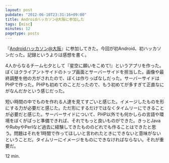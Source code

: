 ```yaml
---
layout: post
pubdate: "2012-06-10T23:31:16+09:00"
title: Androidハッカソン@大阪に参加した
tags: [misc]
minutes: 12
pagetype: posts
---
```

『[Androidハッカソン@大阪](http://atnd.org/events/28658)』に参加してきた。今回が初Android、初ハッカソンだった。記録というよりは感想を書く。

4人からなるチーム七夕として『星空に願いをこめて!』というアプリを作った。ぼくはクライアントサイドのトップ画面とサーバーサイドを担当した。画像や最終調整を他の方がされたので、ぼくは作りっぱなしだった。サーバーサイドはPHPで作った。PHPも初めてのことだったので、もう初めてが多すぎて正直なにがなんだかという感じだった。

短い時間の中でものを作れる人達を見てすごいと感じた。イメージしたものを形にする力が必要だと感じた。ただ形にするだけではなくタイムリーにできることが必要だと感じた。サーバーサイドについて、PHP以外でも何かしらの言語や環境をぼくがぱっと準備できれば、それでもっと良いものができた。きっとJavaやRubyやPerlなど過去に経験してきたもののどれでも作ることはできたと思う。問題はそれを1時間で作ってほしいと言われたときにできないと意味がないということだ。タイムリーにイメージをものにできなければならない。それが重要だ。

12 min.
